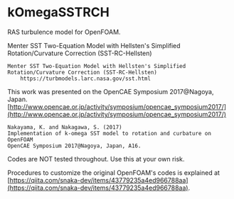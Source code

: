 # kOmegaSSTRCH

RAS turbulence model for OpenFOAM.

Menter SST Two-Equation Model with Hellsten's Simplified Rotation/Curvature Correction (SST-RC-Hellsten) 

    Menter SST Two-Equation Model with Hellsten's Simplified Rotation/Curvature Correction (SST-RC-Hellsten) 
        https://turbmodels.larc.nasa.gov/sst.html

This work was presented on the OpenCAE Symposium 2017@Nagoya, Japan.
[http://www.opencae.or.jp/activity/symposium/opencae_symposium2017/](http://www.opencae.or.jp/activity/symposium/opencae_symposium2017/)

    Nakayama, K. and Nakagawa, S. (2017)
    Implementation of k-omega SST model to rotation and curbature on OpenFOAM
    OpenCAE Symposium 2017@Nagoya, Japan, A16.
     
Codes are NOT tested throughout. Use this at your own risk.

Procedures to customize the original OpenFOAM's codes is explained at 
[https://qiita.com/snaka-dev/items/43779235a4ed966788aa](https://qiita.com/snaka-dev/items/43779235a4ed966788aa).

